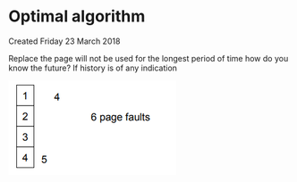 # Optimal algorithm
Created Friday 23 March 2018

Replace the page will not be used for the longest period of time
how do you know the future?
If history is of any indication
		
![](./Optimal_algorithm/pasted_image.png)


